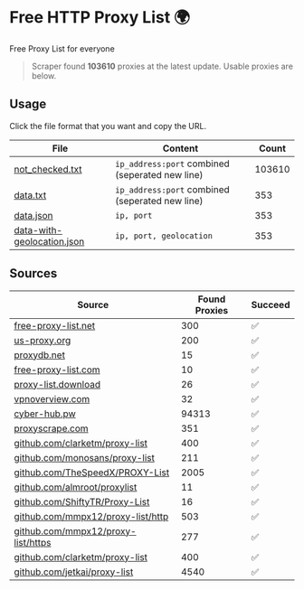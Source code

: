 
# Free HTTP Proxy List 🌍

Free Proxy List for everyone

> Scraper found **103610** proxies at the latest update. Usable proxies are below.

## Usage

Click the file format that you want and copy the URL.


|File|Content|Count|
|----|-------|-----|
|[not_checked.txt](https://raw.githubusercontent.com/yemixzy/proxy-list/main/proxy-list/not_checked.txt)|`ip_address:port` combined (seperated new line)|103610|
|[data.txt](https://raw.githubusercontent.com/yemixzy/proxy-list/main/proxy-list/data.txt)|`ip_address:port` combined (seperated new line)|353|
|[data.json](https://raw.githubusercontent.com/yemixzy/proxy-list/main/proxy-list/data.json)|`ip, port`|353|
|[data-with-geolocation.json](https://raw.githubusercontent.com/yemixzy/proxy-list/main/proxy-list/data-with-geolocation.json)|`ip, port, geolocation`|353|

## Sources

|Source|Found Proxies|Succeed|
|------|-------------|-------|
|[free-proxy-list.net](https://free-proxy-list.net)|300|✅|
|[us-proxy.org](https://www.us-proxy.org)|200|✅|
|[proxydb.net](http://proxydb.net)|15|✅|
|[free-proxy-list.com](https://free-proxy-list.com/?page=&port=&type%5B%5D=http&type%5B%5D=https&up_time=0&search=Search)|10|✅|
|[proxy-list.download](https://www.proxy-list.download/HTTP)|26|✅|
|[vpnoverview.com](https://vpnoverview.com/privacy/anonymous-browsing/free-proxy-servers)|32|✅|
|[cyber-hub.pw](https://cyber-hub.pw/statics/proxy.txt)|94313|✅|
|[proxyscrape.com](https://api.proxyscrape.com/v2/?request=displayproxies&protocol=http&timeout=10000&country=all&ssl=all&anonymity=all)|351|✅|
|[github.com/clarketm/proxy-list](https://raw.githubusercontent.com/clarketm/proxy-list/master/proxy-list-raw.txt)|400|✅|
|[github.com/monosans/proxy-list](https://raw.githubusercontent.com/monosans/proxy-list/main/proxies/http.txt)|211|✅|
|[github.com/TheSpeedX/PROXY-List](https://raw.githubusercontent.com/TheSpeedX/PROXY-List/master/http.txt)|2005|✅|
|[github.com/almroot/proxylist](https://raw.githubusercontent.com/almroot/proxylist/master/list.txt)|11|✅|
|[github.com/ShiftyTR/Proxy-List](https://raw.githubusercontent.com/ShiftyTR/Proxy-List/master/http.txt)|16|✅|
|[github.com/mmpx12/proxy-list/http](https://raw.githubusercontent.com/mmpx12/proxy-list/master/http.txt)|503|✅|
|[github.com/mmpx12/proxy-list/https](https://raw.githubusercontent.com/mmpx12/proxy-list/master/https.txt)|277|✅|
|[github.com/clarketm/proxy-list](https://raw.githubusercontent.com/clarketm/proxy-list/master/proxy-list-raw.txt)|400|✅|
|[github.com/jetkai/proxy-list](https://raw.githubusercontent.com/jetkai/proxy-list/main/online-proxies/txt/proxies.txt)|4540|✅|


